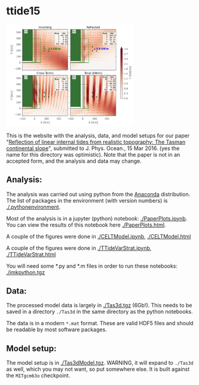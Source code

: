 # ttide15

<img src="./doc/ShelfResponseMode1.png" width=340px>

This is the website with the analysis, data, and model setups for our paper "[Reflection of linear internal tides from realistic topography: The Tasman continental slope](./ttide15.pdf)", submitted to J. Phys. Ocean., 15 Mar 2016. (yes the name for this directory was optimistic). Note that the paper is not in an accepted form, and the analysis and data may change.


## Analysis:

The analysis was carried out using python from the [Anaconda](https://www.continuum.io/downloads) distribution.  The list of packages in the environment (with version numbers) is [./.pythonenvironment](./.pythonenvironment).

Most of the analysis is in a jupyter (python) notebook: [./PaperPlots.ipynb](./PaperPlots.ipynb).  You can view the results of this notebook here [./PaperPlots.html](./PaperPlots.html).

A couple of the figures were done in [./CELTModel.ipynb](./CELTModel.ipynb), [./CELTModel.html](./CELTModel.html)

A couple of the figures were done in [./TTideVarStrat.ipynb]([./TTideVarStrat.ipynb), [./TTideVarStrat.html](./TTideVarStrat.html)

You will need some *.py and *.m files in order to run these notebooks:  [./jmkpython.tgz](./jmkpython.tgz)
  
## Data:

The processed model data is largely in [./Tas3d.tgz](./Tas3d.tgz) (6Gb!).  This needs to be saved in a directory `./Tas3d` in the same directory as the python notebooks.

The data is in a modern `*.mat` format.  These are valid HDF5 files and should be readable by most software packages.  

## Model setup:

The model setup is in [./Tas3dModel.tgz](./Tas3dModel.tgz).  WARNING, it will expand to `./Tas3d` as well, which you may not want, so put somewhere else.  It is built against the `MITgcm63o` checkpoint.  




